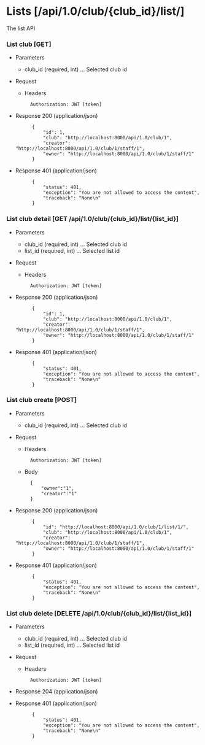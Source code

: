 # Lists [/api/1.0/club/{club_id}/list/]

The list API

### List club [GET]

+ Parameters
    + club_id (required, int) ... Selected club id

+ Request
    + Headers

            Authorization: JWT [token]
    
+ Response 200 (application/json)

            {
                "id": 1,
                "club": "http://localhost:8000/api/1.0/club/1",
                "creator": "http://localhost:8000/api/1.0/club/1/staff/1",
                "owner": "http://localhost:8000/api/1.0/club/1/staff/1"
            }

+ Response 401 (application/json)

            {
                "status": 401,
                "exception": "You are not allowed to access the content",
                "traceback": "None\n"
            }

### List club detail [GET /api/1.0/club/{club_id}/list/{list_id}]

+ Parameters
    + club_id (required, int) ... Selected club id
    + list_id (required, int) ... Selected list id

+ Request
    + Headers

            Authorization: JWT [token]
    
+ Response 200 (application/json)

            {
                "id": 1,
                "club": "http://localhost:8000/api/1.0/club/1",
                "creator": "http://localhost:8000/api/1.0/club/1/staff/1",
                "owner": "http://localhost:8000/api/1.0/club/1/staff/1"
            }

+ Response 401 (application/json)

            {
                "status": 401,
                "exception": "You are not allowed to access the content",
                "traceback": "None\n"
            }

### List club create [POST]

+ Parameters
    + club_id (required, int) ... Selected club id

+ Request
    + Headers

            Authorization: JWT [token]

    + Body

            {
                "owner":"1",
                "creator":"1"
            }
    
+ Response 200 (application/json)

            {
                "id": "http://localhost:8000/api/1.0/club/1/list/1/",
                "club": "http://localhost:8000/api/1.0/club/1",
                "creator": "http://localhost:8000/api/1.0/club/1/staff/1",
                "owner": "http://localhost:8000/api/1.0/club/1/staff/1"
            }

+ Response 401 (application/json)

            {
                "status": 401,
                "exception": "You are not allowed to access the content",
                "traceback": "None\n"
            }

### List club delete [DELETE /api/1.0/club/{club_id}/list/{list_id}]

+ Parameters
    + club_id (required, int) ... Selected club id
    + list_id (required, int) ... Selected list id

+ Request
    + Headers

            Authorization: JWT [token]
    
+ Response 204 (application/json)

+ Response 401 (application/json)

            {
                "status": 401,
                "exception": "You are not allowed to access the content",
                "traceback": "None\n"
            }
